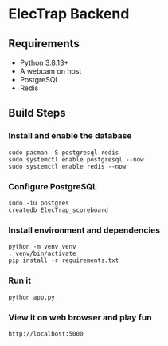 # ElecTrap Backend

## Requirements

+ Python 3.8.13+
+ A webcam on host
+ PostgreSQL
+ Redis

## Build Steps

### Install and enable the database

```
sudo pacman -S postgresql redis
sudo systemctl enable postgresql --now
sudo systemctl enable redis --now
```

### Configure PostgreSQL

```
sudo -iu postgres
createdb ElecTrap_scoreboard
```

### Install environment and dependencies

```
python -m venv venv
. venv/bin/activate
pip install -r requirements.txt
```

### Run it

```
python app.py
```

### View it on web browser and play fun

```
http://localhost:5000
```

